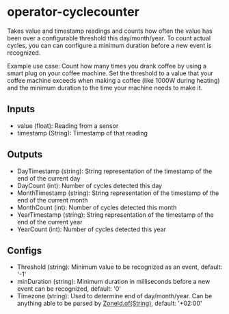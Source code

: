 # operator-cyclecounter

Takes value and timestamp readings and counts how often the value has been over a configurable threshold this day/month/year.
To count actual cycles, you can can configure a minimum duration before a new event is recognized.

Example use case: Count how many times you drank coffee by using a smart plug on your coffee machine.
Set the threshold to a value that your coffee machine exceeds when making a coffee (like 1000W during heating)
and the minimum duration to the time your machine needs to make it.

## Inputs

* value (float): Reading from a sensor
* timestamp (String): Timestamp of that reading

## Outputs

* DayTimestamp (string): String representation of the timestamp of the end of the current day
* DayCount (int): Number of cycles detected this day 
* MonthTimestamp (string): String representation of the timestamp of the end of the current month
* MonthCount (int): Number of cycles detected this month 
* YearTimestamp (string): String representation of the timestamp of the end of the current year
* YearCount (int): Number of cycles detected this year

## Configs

* Threshold (string): Minimum value to be recognized as an event, default: '-1'
* minDuration (string): Minimum duration in milliseconds before a new event can be recognized, default: '0'
* Timezone (string): Used to determine end of day/month/year. Can be anything able to be parsed by [ZoneId.of(String)](https://docs.oracle.com/javase/8/docs/api/java/time/ZoneId.html#of-java.lang.String-), default: '+02:00'
